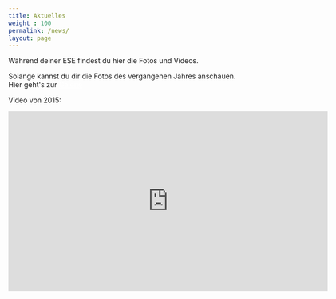 ```yaml
---
title: Aktuelles
weight : 100
permalink: /news/
layout: page
---
```


Während deiner ESE findest du hier die Fotos und Videos. 

Solange kannst du dir die Fotos des vergangenen Jahres anschauen.  
Hier geht's zur <a href="https://users.ifsr.de/~vogel/" class="button radius large" style="color:#ffffff">Galerie</a>

Video von 2015:
<div class="flex-video widescreen vimeo">
  <iframe src="https://player.vimeo.com/video/141549237" width="640" height="360" frameborder="0" webkitallowfullscreen mozallowfullscreen allowfullscreen></iframe>
</div>


<!--
![ESE-Tutoren](img/tutoren{{site.year}}.jpg)

Eure ESE-Tutoren!
-->